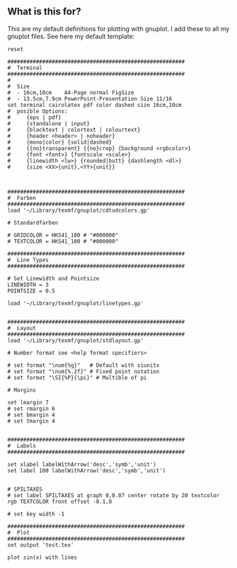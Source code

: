 ## What is this for?

This are my default definitions for plotting with gnuplot. I add these to all my gnuplot files.
See here my default template:
    
    reset
    
    ########################################################
    #  Terminal
    ########################################################
    #
    #  Size
    #  - 16cm,10cm    A4-Page normal FigSize
    #  - 13.5cm,7.9cm PowerPoint-Presentation Size 11/16
    set terminal cairolatex pdf color dashed size 16cm,10cm 
    #  posible Options:
    #     {eps | pdf}
    #     {standalone | input}
    #     {blacktext | colortext | colourtext}
    #     {header <header> | noheader}
    #     {mono|color} {solid|dashed}
    #     {{no}transparent} {{no}crop} {background <rgbcolor>}
    #     {font <font>} {fontscale <scale>}
    #     {linewidth <lw>} {rounded|butt} {dashlength <dl>}
    #     {size <XX>{unit},<YY>{unit}}
    
    
    
    ########################################################
    #  Farben
    ########################################################
    load '~/Library/texmf/gnuplot/cdtudcolors.gp'
    
    # Standardfarben
    
    # GRIDCOLOR = HKS41_100 # "#000000"
    # TEXTCOLOR = HKS41_100 # "#000000"
    
    ########################################################
    #  Line Types
    ########################################################
    
    # Set Linewidth and Pointsize
    LINEWIDTH = 3
    POINTSIZE = 0.5
    
    load '~/Library/texmf/gnuplot/linetypes.gp'
    
    
    ########################################################
    #  Layout
    ########################################################
    load '~/Library/texmf/gnuplot/stdlayout.gp'
    
    # Number format see <help format specifiers>
    
    # set format "\num{%g}"   # Default with siunitx 
    # set format "\num{%.2f}" # Fixed point notation
    # set format "\SI{%P}{\pi}" # Multible of pi
    
    # Margins
    
    set lmargin 7
    # set rmargin 6
    # set bmargin 4
    # set tmargin 4
    
    
    ########################################################
    #  Labels
    ########################################################
    
    set xlabel labelWithArrow('desc','symb','unit')
    set label 100 labelWithArrow('desc','symb','unit')
    
    
    # SPILTAXES
    # set label SPILTAXES at graph 0,0.07 center rotate by 20 textcolor rgb TEXTCOLOR front offset -0.1,0
    
    # set key width -1
    
    ########################################################
    #  Plot
    ########################################################
    set output 'test.tex'
    
    plot sin(x) with lines
    